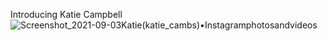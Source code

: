 Introducing Katie Campbell
![Screenshot_2021-09-03Katie(katie_cambs)•Instagramphotosandvideos](https://user-images.githubusercontent.com/89557769/132072612-cf32133e-d455-4a6b-9bd1-66b5abf7f8f7.png)
